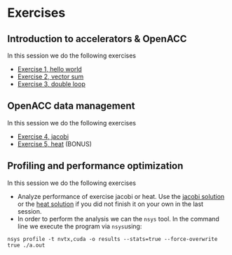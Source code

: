# Exercises

## Introduction to accelerators & OpenACC

In this session we do the following exercises

- [Exercise 1, hello world](hello-world/)
- [Exercise 2, vector sum](vector-sum/)
- [Exercise 3, double loop](doubleloop/)

## OpenACC data management

In this session we do the following exercises

- [Exercise 4, jacobi](jacobi/)
- [Exercise 5, heat](heat/) (BONUS)

## Profiling and performance optimization

In this session we do the following exercises

- Analyze performance of exercise jacobi or heat. Use  the [jacobi solution](jacobi/solution) or the  [heat solution](heat/solution) if you did not finish it on your own in the last session.
- In order to perform the analysis we can the `nsys` tool. In the command line we execute the program via `nsys`using: 

```
nsys profile -t nvtx,cuda -o results --stats=true --force-overwrite true ./a.out
```   
